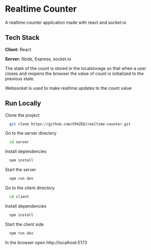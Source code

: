 
# Realtime Counter

A realtime counter application made with react and socket.io


## Tech Stack

**Client:** React

**Server:** Node, Express, socket.io

The state of the count is stored in the localstorage so that when a user closes and reopens the browser the value of count is initialized to the previous state. 

Websocket is used to make realtime updates to the count value

## Run Locally

Clone the project

```bash
  git clone https://github.com/CR4ZED/realtime-counter.git
```

Go to the server directory

```bash
  cd server
```

Install dependencies

```bash
  npm install
```

Start the server

```bash
  npm run dev
```

Go to the client directory

```bash
  cd client
```

Install dependencies

```bash
  npm install
```

Start the client side

```bash
  npm run dev
```

In the browser open http://localhost:5173